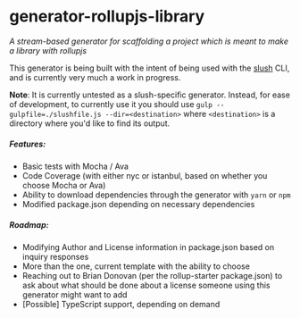 generator-rollupjs-library
=========================

_A stream-based generator for scaffolding a project which is meant to make a library with rollupjs_

This generator is being built with the intent of being used with the [slush](https://slushjs.github.io/#/) CLI, and is currently very much a work in progress.

**Note**: It is currently untested as a slush-specific generator. Instead, for ease of development, to currently use it you should use
```gulp --gulpfile=./slushfile.js --dir=<destination>``` where `<destination>` is a directory where you'd like to find its output.

##### Features:
- Basic tests with Mocha / Ava
- Code Coverage (with either nyc or istanbul, based on whether you choose Mocha or Ava)
- Ability to download dependencies through the generator with `yarn` or `npm`
- Modified package.json depending on necessary dependencies

##### Roadmap:
- Modifying Author and License information in package.json based on inquiry responses
- More than the one, current template with the ability to choose
- Reaching out to Brian Donovan (per the rollup-starter package.json) to ask about what should be done about a license someone using this generator might want to add
- [Possible] TypeScript support, depending on demand
